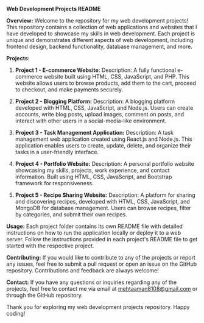 **Web Development Projects README**

**Overview:**
Welcome to the repository for my web development projects! This repository contains a collection of web applications and websites that I have developed to showcase my skills in web development. Each project is unique and demonstrates different aspects of web development, including frontend design, backend functionality, database management, and more.

**Projects:**

1. **Project 1 - E-commerce Website:**
   Description: A fully functional e-commerce website built using HTML, CSS, JavaScript, and PHP. This website allows users to browse products, add them to the cart, proceed to checkout, and make payments securely.
   
2. **Project 2 - Blogging Platform:**
   Description: A blogging platform developed with HTML, CSS, JavaScript, and Node.js. Users can create accounts, write blog posts, upload images, comment on posts, and interact with other users in a social-media-like environment.
   
3. **Project 3 - Task Management Application:**
   Description: A task management web application created using React.js and Node.js. This application enables users to create, update, delete, and organize their tasks in a user-friendly interface.
   
4. **Project 4 - Portfolio Website:**
   Description: A personal portfolio website showcasing my skills, projects, work experience, and contact information. Built using HTML, CSS, JavaScript, and Bootstrap framework for responsiveness.
   
5. **Project 5 - Recipe Sharing Website:**
   Description: A platform for sharing and discovering recipes, developed with HTML, CSS, JavaScript, and MongoDB for database management. Users can browse recipes, filter by categories, and submit their own recipes.
   
**Usage:**
Each project folder contains its own README file with detailed instructions on how to run the application locally or deploy it to a web server. Follow the instructions provided in each project's README file to get started with the respective project.

**Contributing:**
If you would like to contribute to any of the projects or report any issues, feel free to submit a pull request or open an issue on the GitHub repository. Contributions and feedback are always welcome!

**Contact:**
If you have any questions or inquiries regarding any of the projects, feel free to contact me via email at [mehtaaman8108@gmail.com](mehtaaman8108@gmail.com) or through the GitHub repository.

Thank you for exploring my web development projects repository. Happy coding!
